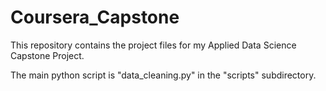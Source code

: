 # Coursera_Capstone
This repository contains the project files for my Applied Data Science Capstone Project.

The main python script is "data_cleaning.py" in the "scripts" subdirectory.
